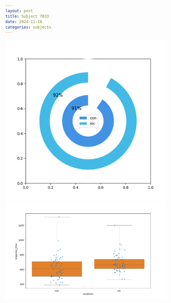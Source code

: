 ```yaml
---
layout: post
title: Subject 7033
date: 2024-11-18
categories: subjects
---
```


![](data/7033/run-3/7033_accuracy_by_condition.png)
![](data/7033/run-3/7033_rt.png)
